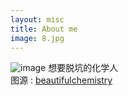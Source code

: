 ```yaml
---
layout: misc
title: About me
image: 8.jpg
---
```


![image](https://github.com/vstr7.github.io/assets/img/8.jpg)
想要脱坑的化学人<br>图源 : [beautifulchemistry](https://www.beautifulchemistry.net/)
